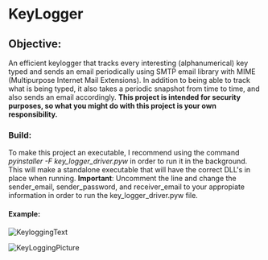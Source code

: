 # KeyLogger

## Objective:
An efficient keylogger that tracks every interesting (alphanumerical) key typed and sends an email periodically using SMTP email library with MIME (Multipurpose Internet Mail Extensions).
In addition to being able to track what is being typed, it also takes a periodic snapshot from time to time, and also 
sends an email accordingly. **This project is intended for security purposes, so what you might do with this project is your own responsibility.**

### Build:
To make this project an executable, I recommend using the command *pyinstaller -F key_logger_driver.pyw* in order to run it in the background.
This will make a standalone executable that will have the correct DLL's in place when running. 
**Important**: Uncomment the line and change the sender_email, sender_password, and receiver_email to your appropiate information in order to run
the key_logger_driver.pyw file.


#### Example:
![KeyloggingText](https://user-images.githubusercontent.com/33408526/76672060-947a3180-6570-11ea-9190-0932a48129ba.png)

![KeyLoggingPicture](https://user-images.githubusercontent.com/33408526/76672063-99d77c00-6570-11ea-9906-e024d9b2bd99.png)

